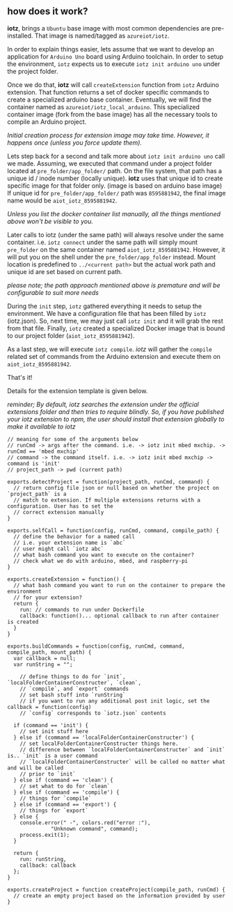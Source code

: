 ## how does it work?

**iotz**, brings a `Ubuntu` base image with most common dependencies are pre-installed.
That image is named/tagged as `azureiot/iotz`.

In order to explain things easier, lets assume that we want to develop an application for `Arduino Uno`
board using Arduino toolchain. In order to setup the environment, `iotz` expects us to execute `iotz init arduino uno`
under the project folder.

Once we do that, **iotz** will call `createExtension` function from `iotz` Arduino extension.
That function returns a set of docker specific commands to create a specialized arduino base container.
Eventually, we will find the container named as `azureiot/iotz_local_arduino`.
This specialized container image (fork from the base image) has all the necessary tools to compile an Arduino project.

_Initial creation process for extension image may take time. However, it happens once (unless you force update them)._

Lets step back for a second and talk more about `iotz init arduino uno` call we made.
Assuming, we executed that command under a project folder located at `pre_folder/app_folder/` path.
On the file system, that path has a unique id / inode number (locally unique).
**iotz** uses that unique id to create specific image for that folder only. (image is based on arduino base image)
If unique id for `pre_folder/app_folder/` path was `8595881942`, the final image name would be `aiot_iotz_8595881942`.

_Unless you list the docker container list manually, all the things mentioned above won't be visible to you._

Later calls to iotz (under the same path) will always resolve under the same container.
i.e. `iotz connect` under the same path will simply mount `pre_folder` on the same container named `aiot_iotz_8595881942`.
However, it will put you on the shell under the `pre_folder/app_folder` instead.
Mount location is predefined to `../<current path>` but the actual work path and unique id are set based on current path.

_please note; the path approach mentioned above is premature and will be configurable to suit more needs_

During the `init` step, `iotz` gathered everything it needs to setup the environment.
We have a configuration file that has been filled by `iotz` (iotz.json). So,
next time, we may just call `iotz init` and it will grab the rest from that file.
Finally, `iotz` created a specialized Docker image that is bound to our project folder (`aiot_iotz_8595881942`).

As a last step, we will execute `iotz compile`.  *iotz* will gather the `compile`
related set of commands from the Arduino extension and execute them on `aiot_iotz_8595881942`.

That's it!

Details for the extension template is given below.

_reminder; By default, iotz searches the extension under the official extensions_
_folder and then tries to require blindly. So, if you have published your iotz_
_extension to npm, the user should install that extension globally to make it available to iotz_

```
// meaning for some of the arguments below
// runCmd -> args after the command. i.e. -> iotz init mbed mxchip. -> runCmd == 'mbed mxchip'
// command -> the command itself. i.e. -> iotz init mbed mxchip -> command is 'init'
// project_path -> pwd (current path)

exports.detectProject = function(project_path, runCmd, command) {
  // return config file json or null based on whether the project on `project_path` is a
  // match to extension. If multiple extensions returns with a configuration. User has to set the
  // correct extension manually
}

exports.selfCall = function(config, runCmd, command, compile_path) {
  // define the behavior for a named call
  // i.e. your extension name is `abc`
  // user might call `iotz abc`
  // what bash command you want to execute on the container?
  // check what we do with arduino, mbed, and raspberry-pi
}

exports.createExtension = function() {
  // what bash command you want to run on the container to prepare the environment
  // for your extension?
  return {
    run: // commands to run under Dockerfile
    callback: function()... optional callback to run after container is created
  }
}

exports.buildCommands = function(config, runCmd, command, compile_path, mount_path) {
  var callback = null;
  var runString = "";

    // define things to do for `init`, `localFolderContainerConstructer`, `clean`,
    // `compile`, and `export` commands
    // set bash stuff into `runString`
    // if you want to run any additional post init logic, set the callback = function(config)
    // `config` corresponds to `iotz.json` contents

  if (command == 'init') {
    // set init stuff here
  } else if (command == 'localFolderContainerConstructer') {
    // set localFolderContainerConstructer things here.
    // difference between `localFolderContainerConstructer` and `init` is.. `init` is a user command
    // `localFolderContainerConstructer` will be called no matter what and will be called
    // prior to `init`
  } else if (command == 'clean') {
    // set what to do for `clean`
  } else if (command == 'compile') {
    // things for `compile`
  } else if (command == 'export') {
    // things for `export`
  } else {
    console.error(" -", colors.red("error :"),
              "Unknown command", command);
    process.exit(1);
  }

  return {
    run: runString,
    callback: callback
  };
}

exports.createProject = function createProject(compile_path, runCmd) {
  // create an empty project based on the information provided by user
}
```